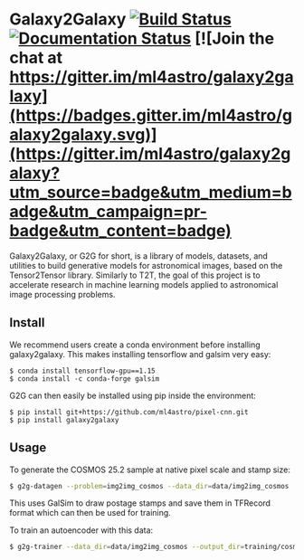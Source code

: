 # Galaxy2Galaxy [![Build Status](https://travis-ci.org/ml4astro/galaxy2galaxy.svg?branch=master)](https://travis-ci.org/ml4astro/galaxy2galaxy) [![Documentation Status](https://readthedocs.org/projects/galaxy2galaxy/badge/?version=latest)](https://galaxy2galaxy.readthedocs.io/en/latest/?badge=latest) [![Join the chat at https://gitter.im/ml4astro/galaxy2galaxy](https://badges.gitter.im/ml4astro/galaxy2galaxy.svg)](https://gitter.im/ml4astro/galaxy2galaxy?utm_source=badge&utm_medium=badge&utm_campaign=pr-badge&utm_content=badge) 

Galaxy2Galaxy, or G2G for short, is a library of models, datasets, and utilities to build generative models for astronomical images, based on the Tensor2Tensor library. Similarly to T2T, the goal of this project is to accelerate research in machine
learning models applied to astronomical image processing problems.

## Install

We recommend users create a conda environment before installing galaxy2galaxy. This makes installing tensorflow and galsim very easy:
```
$ conda install tensorflow-gpu==1.15
$ conda install -c conda-forge galsim
```
G2G can then easily be installed using pip inside the environment:
```
$ pip install git+https://github.com/ml4astro/pixel-cnn.git
$ pip install galaxy2galaxy
```

## Usage

To generate the COSMOS 25.2 sample at native pixel scale and stamp size:

```bash
$ g2g-datagen --problem=img2img_cosmos --data_dir=data/img2img_cosmos
```
This uses GalSim to draw postage stamps and save them in TFRecord format which can then be used for training.

To  train an autoencoder with this data:
```bash
$ g2g-trainer --data_dir=data/img2img_cosmos --output_dir=training/cosmos_ae   --problem=img2img_cosmos --model=continuous_autoencoder_basic  --train_steps=2000  --eval_steps=100 --hparams_set=continuous_autoencoder_basic
```
